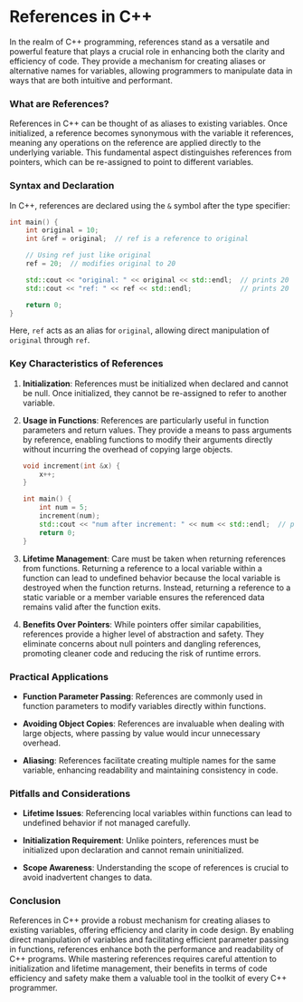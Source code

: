 # **References in C++**

In the realm of C++ programming, references stand as a versatile and powerful feature that plays a crucial role in enhancing both the clarity and efficiency of code. They provide a mechanism for creating aliases or alternative names for variables, allowing programmers to manipulate data in ways that are both intuitive and performant.

### What are References?

References in C++ can be thought of as aliases to existing variables. Once initialized, a reference becomes synonymous with the variable it references, meaning any operations on the reference are applied directly to the underlying variable. This fundamental aspect distinguishes references from pointers, which can be re-assigned to point to different variables.

### Syntax and Declaration

In C++, references are declared using the `&` symbol after the type specifier:

```cpp
int main() {
    int original = 10;
    int &ref = original;  // ref is a reference to original

    // Using ref just like original
    ref = 20;  // modifies original to 20

    std::cout << "original: " << original << std::endl;  // prints 20
    std::cout << "ref: " << ref << std::endl;            // prints 20

    return 0;
}
```

Here, `ref` acts as an alias for `original`, allowing direct manipulation of `original` through `ref`.

### Key Characteristics of References

1. **Initialization**: References must be initialized when declared and cannot be null. Once initialized, they cannot be re-assigned to refer to another variable.

2. **Usage in Functions**: References are particularly useful in function parameters and return values. They provide a means to pass arguments by reference, enabling functions to modify their arguments directly without incurring the overhead of copying large objects.

   ```cpp
   void increment(int &x) {
       x++;
   }

   int main() {
       int num = 5;
       increment(num);
       std::cout << "num after increment: " << num << std::endl;  // prints 6
       return 0;
   }
   ```

3. **Lifetime Management**: Care must be taken when returning references from functions. Returning a reference to a local variable within a function can lead to undefined behavior because the local variable is destroyed when the function returns. Instead, returning a reference to a static variable or a member variable ensures the referenced data remains valid after the function exits.

4. **Benefits Over Pointers**: While pointers offer similar capabilities, references provide a higher level of abstraction and safety. They eliminate concerns about null pointers and dangling references, promoting cleaner code and reducing the risk of runtime errors.

### Practical Applications

- **Function Parameter Passing**: References are commonly used in function parameters to modify variables directly within functions.
- **Avoiding Object Copies**: References are invaluable when dealing with large objects, where passing by value would incur unnecessary overhead.

- **Aliasing**: References facilitate creating multiple names for the same variable, enhancing readability and maintaining consistency in code.

### Pitfalls and Considerations

- **Lifetime Issues**: Referencing local variables within functions can lead to undefined behavior if not managed carefully.

- **Initialization Requirement**: Unlike pointers, references must be initialized upon declaration and cannot remain uninitialized.

- **Scope Awareness**: Understanding the scope of references is crucial to avoid inadvertent changes to data.

### Conclusion

References in C++ provide a robust mechanism for creating aliases to existing variables, offering efficiency and clarity in code design. By enabling direct manipulation of variables and facilitating efficient parameter passing in functions, references enhance both the performance and readability of C++ programs. While mastering references requires careful attention to initialization and lifetime management, their benefits in terms of code efficiency and safety make them a valuable tool in the toolkit of every C++ programmer.
